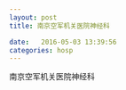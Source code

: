 ```yaml
--- 
layout: post 
title: 南京空军机关医院神经科

date:   2016-05-03 13:39:56 
categories: hosp 
--- 
```

   
南京空军机关医院神经科
